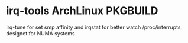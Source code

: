 # irq-tools ArchLinux PKGBUILD
irq-tune for set smp affinity and irqstat for better watch /proc/interrupts, designet for NUMA systems

